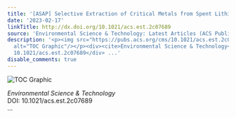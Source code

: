 ```yaml
---
title: '[ASAP] Selective Extraction of Critical Metals from Spent Lithium-Ion Batteries'
date: '2023-02-17'
linkTitle: http://dx.doi.org/10.1021/acs.est.2c07689
source: 'Environmental Science & Technology: Latest Articles (ACS Publications)'
description: '<p><img src="https://pubs.acs.org/cms/10.1021/acs.est.2c07689/asset/images/medium/es2c07689_0006.gif"
  alt="TOC Graphic"/></p><div><cite>Environmental Science & Technology</cite></div><div>DOI:
  10.1021/acs.est.2c07689</div> ...'
disable_comments: true
---
```

<p><img src="https://pubs.acs.org/cms/10.1021/acs.est.2c07689/asset/images/medium/es2c07689_0006.gif" alt="TOC Graphic"/></p><div><cite>Environmental Science & Technology</cite></div><div>DOI: 10.1021/acs.est.2c07689</div> ...